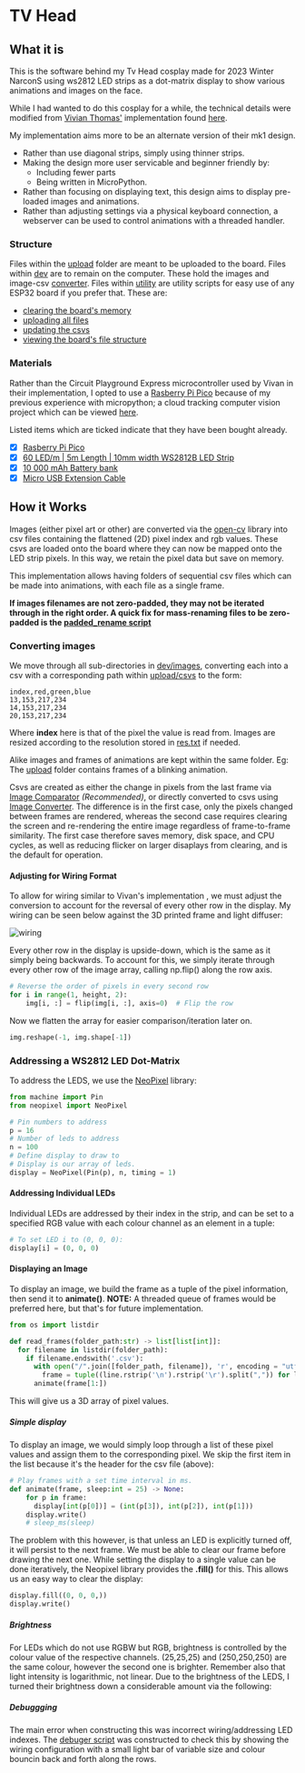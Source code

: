 # TV Head

## What it is

This is the software behind my Tv Head cosplay made for 2023 Winter NarconS using ws2812 LED strips as a dot-matrix display to show various animations and images on the face.

While I had wanted to do this cosplay for a while, the technical details were modified from [Vivian Thomas'](https://rose.systems) implementation found [here](https://rose.systems/tv_head/).

My implementation aims more to be an alternate version of their mk1 design.

- Rather than use diagonal strips, simply using thinner strips.
- Making the design more user servicable and beginner friendly by:
  - Including fewer parts
  - Being written in MicroPython.
- Rather than focusing on displaying text, this design aims to display pre-loaded images and animations.
- Rather than adjusting settings via a physical keyboard connection, a webserver can be used to control animations with a threaded handler.

### Structure

Files within the [upload](/upload/) folder are meant to be uploaded to the board.
Files within [dev](/dev/) are to remain on the computer. These hold the images and image-csv [converter](/dev/image_converter.py).
Files within [utility](/utility/) are utility scripts for easy use of any ESP32 board if you prefer that. These are: 
- [clearing the board's memory](/utility/clear_all.py) 
- [uploading all files](/utility/update_all.py) 
- [updating the csvs](/utility/update_csvs.py) 
- [viewing the board's file structure](/utility/view_files.py)

### Materials

Rather than the Circuit Playground Express microcontroller used by Vivan in their implementation, I opted to use a [Rasberry Pi Pico](https://www.amazon.se/-/en/SC0915-Raspberry-Pi-Pico/dp/B09KVB8LVR/ref=sr_1_5?crid=DJA3JLK27B3X&keywords=pi+pico&qid=1677125232&sprefix=pi+pico%2Caps%2C171&sr=8-5) because of my previous experience with micropython; a cloud tracking computer vision project which can be viewed [here](https://github.com/sudoDeVinci/Colour-Based-Cloud-Detection).

Listed items which are ticked indicate that they have been bought already.

- [x] [Rasberry Pi Pico](https://www.amazon.se/-/en/SC0915-Raspberry-Pi-Pico/dp/B09KVB8LVR/ref=sr_1_5?crid=DJA3JLK27B3X&keywords=pi+pico&qid=1677125232&sprefix=pi+pico%2Caps%2C171&sr=8-5)
- [x] [60 LED/m | 5m Length | 10mm width WS2812B LED Strip](https://www.amazon.se/-/en/dp/B08L8X7Z4P?psc=1&ref=ppx_yo2ov_dt_b_product_details)
- [x] [10 000 mAh Battery bank](https://www.amazon.se/-/en/Varta-5797610111-Power-Bank-Silver/dp/B08G91WFQR/ref=sr_1_10?crid=3BJ4IKJVQS9UX&keywords=powerbank&qid=1675220403&sprefix=power%2Bban%2Caps%2C373&sr=8-10&th=1)
- [x] [Micro USB Extension Cable](https://www.amazon.se/-/en/gp/product/B012S0ZQNU/ref=ox_sc_act_title_1?smid=ANU9KP01APNAG&psc=1)

## How it Works 

Images (either pixel art or other) are converted via the [open-cv](https://docs.opencv.org/4.x/d6/d00/tutorial_py_root.html) library into csv files containing the flattened (2D) pixel index and rgb values. These csvs are loaded onto the board where they can now be mapped onto the LED strip pixels. In this way, we retain the pixel data but save on memory.

This implementation allows having folders of sequential csv files which can be made into animations, with each file as a single frame.

**If images filenames are not zero-padded, they may not be iterated through in the right order. A quick fix for mass-renaming files to be zero-padded is the [padded_rename script](dev/padded_rename.py)**

### Converting images

We move through all sub-directories in [dev/images](/dev/images), converting each into a csv with a corresponding path within [upload/csvs](/upload/csvs) to the form:

```csv
index,red,green,blue
13,153,217,234
14,153,217,234
20,153,217,234
```

Where **index** here is that of the pixel the value is read from. Images are resized according to the resolution stored in [res.txt](/upload/res.txt) if needed.

Alike images and frames of animations are kept within the same folder. Eg: The [upload](upload/csvs/blink) folder contains frames of a blinking animation.

Csvs are created as either the change in pixels from the last frame via [Image Comparator](/dev/image_comparator.py) *(Recommended)*, or directly converted to csvs using [Image Converter](/dev/image_converter.py). The difference is in the first case, only the pixels changed between frames are rendered, whereas the second case requires clearing the screen and re-rendering the entire image regardless of frame-to-frame similarity. 
The first case therefore saves memory, disk space, and CPU cycles, as well as reducing flicker on larger disaplays from clearing, and is the default for operation.

#### Adjusting for Wiring Format

To allow for wiring similar to Vivan's implementation , we must adjust the conversion to account for the reversal of every other row in the display.
My wiring can be seen below against the 3D printed frame and light diffuser:

![wiring](media/wiring.jpg)

Every other row in the display is upside-down, which is the same as it simply being backwards. To account for this, we simply iterate through every other row of the image array, calling np.flip() along the row axis.

```python
# Reverse the order of pixels in every second row
for i in range(1, height, 2):
    img[i, :] = flip(img[i, :], axis=0)  # Flip the row
```
Now we flatten the array for easier comparison/iteration later on.

```python
img.reshape(-1, img.shape[-1])
```

### Addressing a WS2812 LED Dot-Matrix

To address the LEDS, we use the [NeoPixel](https://docs.micropython.org/en/latest/esp8266/tutorial/neopixel.html) library:

```python
from machine import Pin
from neopixel import NeoPixel

# Pin numbers to address
p = 16
# Number of leds to address
n = 100
# Define display to draw to
# Display is our array of leds.
display = NeoPixel(Pin(p), n, timing = 1)
```

#### Addressing Individual LEDs

Individual LEDs are addressed by their index in the strip, and can be set to a specified RGB value with each colour channel as an element in a tuple:

```python
# To set LED i to (0, 0, 0):
display[i] = (0, 0, 0)  
```

#### Displaying an Image

To display an image, we build the frame as a tuple of the pixel information, then send it to **animate()**.
**NOTE:** A threaded queue of frames would be preferred here, but that's for future implementation.

```python
from os import listdir

def read_frames(folder_path:str) -> list[list[int]]:
  for filename in listdir(folder_path):
    if filename.endswith('.csv'):
      with open("/".join([folder_path, filename]), 'r', encoding = "utf-8") as csvfile:
        frame = tuple((line.rstrip('\n').rstrip('\r').split(",")) for line in csvfile)
      animate(frame[1:])
```

This will give us a 3D array of pixel values.

##### Simple display

To display an image, we would simply loop through a list of these pixel values and assign them to the corresponding pixel.
We skip the first item in the list because it's the header for the csv file (above):

```python
# Play frames with a set time interval in ms.
def animate(frame, sleep:int = 25) -> None:
    for p in frame:
      display[int(p[0])] = (int(p[3]), int(p[2]), int(p[1]))
    display.write()
    # sleep_ms(sleep)
```

The problem with this however, is that unless an LED is explicitly turned off, it will persist to the next frame. We must be able to  clear our frame before drawing the next one.
While setting the display to a single value can be done iteratively, the Neopixel library provides the **.fill()** for this. This allows us an easy way to clear the display:

```python
display.fill((0, 0, 0,))
display.write()
```


##### Brightness

For LEDs which do not use RGBW but RGB, brightness is controlled by the colour value of the respective channels. (25,25,25) and (250,250,250) are the same colour, however the second one is brighter.  Remember also that light intensity is logarithmic, not linear.
Due to the brightness of the LEDS, I turned their brightness down a considerable amount via the following:


##### Debuggging

The main error when constructing this was incorrect wiring/addressing LED indexes. The [debuger script](upload/debugger.py) was constructed to check this by showing the wiring configuration with a small light bar of variable size and colour bouncin back and forth along the rows.


